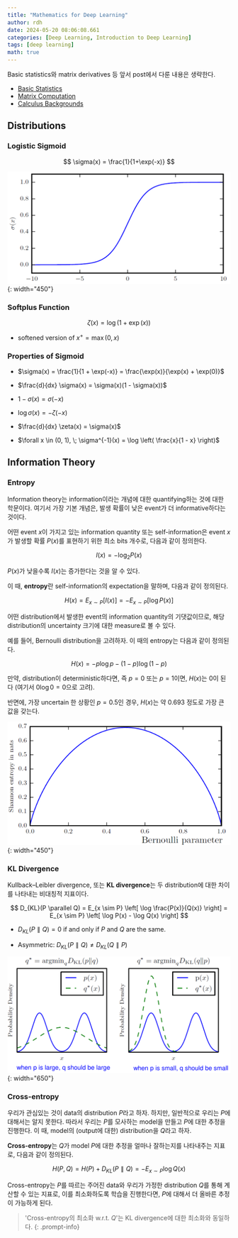 ```yaml
---
title: "Mathematics for Deep Learning"
author: rdh
date: 2024-05-20 08:06:08.661
categories: [Deep Learning, Introduction to Deep Learning]
tags: [deep learning]
math: true
---
```


Basic statistics와 matrix derivatives 등 앞서 post에서 다룬 내용은 생략한다.

* [Basic Statistics](https://rohdonghyun.github.io/categories/introduction-to-statistics/)
* [Matrix Computation](https://rohdonghyun.github.io/posts/Matrix-Computation/)
* [Calculus Backgrounds](https://rohdonghyun.github.io/posts/Calculus-Backgrounds/)

## Distributions 
### Logistic Sigmoid

$$
\sigma(x) = \frac{1}{1+\exp(-x)}
$$

![](/assets/img/mathematics-for-deep-learning-01.png){: width="450"}

### Softplus Function

$$
\zeta(x) = \log(1+\exp(x))
$$

* softened version of $x^+ = \max(0,x)$

### Properties of Sigmoid

* $\sigma(x) = \frac{1}{1 + \exp(-x)} = \frac{\exp(x)}{\exp(x) + \exp(0)}$

* $\frac{d}{dx} \sigma(x) = \sigma(x)(1 - \sigma(x))$

* $1 - \sigma(x) = \sigma(-x)$

* $\log \sigma(x) = -\zeta(-x)$

* $\frac{d}{dx} \zeta(x) = \sigma(x)$

* $\forall x \in (0, 1), \; \sigma^{-1}(x) = \log \left( \frac{x}{1 - x} \right)$

## Information Theory
### Entropy
Information theory는 information이라는 개념에 대한 quantifying하는 것에 대한 학문이다. 여기서 가장 기본 개념은, 발생 확률이 낮은 event가 더 informative하다는 것이다.

어떤 event $x$이 가지고 있는 information quantity 또는 self-information은 event $x$가 발생할 확률 $P(x)$를 표현하기 위한 최소 bits 개수로, 다음과 같이 정의한다. 

$$
I(x) = -\log_2 P(x)
$$

$P(x)$가 낮을수록 $I(x)$는 증가한다는 것을 알 수 있다.

이 때, **entropy**란 self-information의 expectation을 말하며, 다음과 같이 정의된다. 

$$
H(x) = E_{x \sim P} [I(x)] = -E_{x \sim P} [\log P(x)]
$$

어떤 distribution에서 발생한 event의 information quantity의 기댓값이므로, 해당 distribution의 uncertainty 크기에 대한 measure로 볼 수 있다.

예를 들어, Bernoulli distribution을 고려하자. 이 때의 entropy는 다음과 같이 정의된다.

$$
H(x) = -p\log p - (1-p) \log (1-p)
$$

만약, distribution이 deterministic하다면, 즉 $p=0$ 또는 $p=1$이면, $H(x)$는 0이 된다 (여기서 $0\log 0 = 0$으로 고려).

반면에, 가장 uncertain 한 상황인 $p=0.5$인 경우, $H(x)$는 약 0.693 정도로 가장 큰 값을 갖는다.

![](/assets/img/mathematics-for-deep-learning-02.png){: width="450"}

### KL Divergence
Kullback–Leibler divergence, 또는 **KL divergence**는 두 distribution에 대한 차이를 나타내는 비대칭적 지표이다.

$$
D_{KL}(P \parallel Q) = E_{x \sim P} \left[ \log \frac{P(x)}{Q(x)} \right] = E_{x \sim P} \left[ \log P(x) - \log Q(x) \right]
$$

* $D_{KL}(P \parallel Q) = 0$ if and only if $P$ and $Q$ are the same.

* Asymmetric: $D_{KL}(P \parallel Q) \ne D_{KL}(Q \parallel P)$

![](/assets/img/mathematics-for-deep-learning-03.png){: width="650"}

### Cross-entropy
우리가 관심있는 것이 data의 distribution $P$라고 하자. 하지만, 일반적으로 우리는 $P$에 대해서는 알지 못한다. 따라서 우리는 $P$를 모사하는 model을 만들고 $P$에 대한 추정을 진행한다. 이 때, model의 (output에 대한) distribution을 $Q$라고 하자.

**Cross-entropy**는 $Q$가 model $P$에 대한 추정을 얼마나 잘하는지를 나타내주는 지표로, 다음과 같이 정의된다.

$$
H(P,Q) = H(P) + D_{KL}(P \parallel Q) = -E_{x \sim P} \log Q(x)
$$

Cross-entropy는 $P$를 따르는 주어진 data와 우리가 가정한 distribution $Q$를 통해 계산할 수 있는 지표로, 이를 최소화하도록 학습을 진행한다면, $P$에 대해서 더 올바른 추정이 가능하게 된다.

> 'Cross-entropy의 최소화 w.r.t. $Q$'는 KL divergence에 대한 최소화와 동일하다.
{: .prompt-info}
